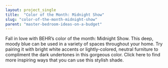 ```yaml
---
layout: project_single
title:  "Color of the Month: Midnight Show"
slug: "color-of-the-month-midnight-show"
parent: "master-bedroom-ideas-on-a-budget"
---
```

Fall in love with BEHR’s color of the month: Midnight Show. This deep, moody blue can be used in a variety of spaces throughout your home. Try pairing it with bright white accents or lightly-colored, neutral furniture to compliment the dark undertones in this gorgeous color. Click here to find more inspiring ways that you can use this stylish shade.